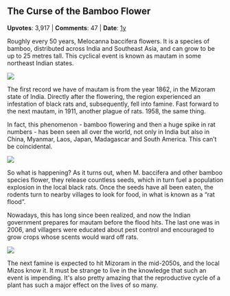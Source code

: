 ## The Curse of the Bamboo Flower
    
**Upvotes**: 3,917 | **Comments**: 47 | **Date**: [1y](https://www.quora.com/What-are-some-little-known-connections-between-historical-events-that-seem-to-have-nothing-to-do-with-each-other/answer/Gary-Meaney)

Roughly every 50 years, Melocanna baccifera flowers. It is a species of bamboo, distributed across India and Southeast Asia, and can grow to be up to 25 metres tall. This cyclical event is known as mautam in some northeast Indian states.

![](https://qph.fs.quoracdn.net/main-qimg-58d96fad97916f83c489164a170a7807-lq)

The first record we have of mautam is from the year 1862, in the Mizoram state of India. Directly after the flowering, the region experienced an infestation of black rats and, subsequently, fell into famine. Fast forward to the next mautam, in 1911, another plague of rats. 1958, the same thing.

In fact, this phenomenon - bamboo flowering and then a huge spike in rat numbers - has been seen all over the world, not only in India but also in China, Myanmar, Laos, Japan, Madagascar and South America. This can’t be coincidental.

![](https://qph.fs.quoracdn.net/main-qimg-b667b1b9b572563e80bce77519207160-lq)

So what is happening? As it turns out, when M. baccifera and other bamboo species flower, they release countless seeds, which in turn fuel a population explosion in the local black rats. Once the seeds have all been eaten, the rodents turn to nearby villages to look for food, in what is known as a “rat flood”.

Nowadays, this has long since been realized, and now the Indian government prepares for mautam before the flood hits. The last one was in 2006, and villagers were educated about pest control and encouraged to grow crops whose scents would ward off rats.

![](https://qph.fs.quoracdn.net/main-qimg-5a4ac226e7603c67c961efebdff20a9a-lq)

The next famine is expected to hit Mizoram in the mid-2050s, and the local Mizos know it. It must be strange to live in the knowledge that such an event is impending. It's also pretty amazing that the reproductive cycle of a plant has such a major effect on the lives of so many.

